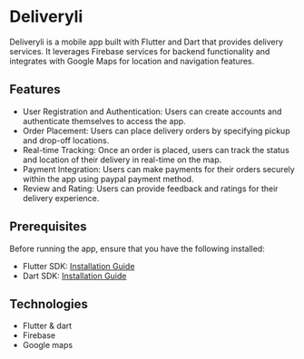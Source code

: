# Deliveryli

Deliveryli is a mobile app built with Flutter and Dart that provides delivery services. It leverages Firebase services for backend functionality and integrates with Google Maps for location and navigation features.

## Features

- User Registration and Authentication: Users can create accounts and authenticate themselves to access the app.
- Order Placement: Users can place delivery orders by specifying pickup and drop-off locations.
- Real-time Tracking: Once an order is placed, users can track the status and location of their delivery in real-time on the map.
- Payment Integration: Users can make payments for their orders securely within the app using paypal payment method.
- Review and Rating: Users can provide feedback and ratings for their delivery experience.

## Prerequisites

Before running the app, ensure that you have the following installed:

- Flutter SDK: [Installation Guide](https://flutter.dev/docs/get-started/install)
- Dart SDK: [Installation Guide](https://dart.dev/get-dart)

## Technologies
 * Flutter & dart
 * Firebase 
 * Google maps

